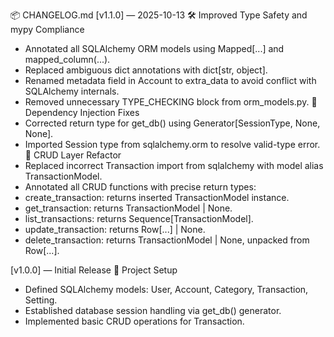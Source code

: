 📦 CHANGELOG.md
[v1.1.0] — 2025-10-13
🛠️ Improved Type Safety and mypy Compliance
- Annotated all SQLAlchemy ORM models using Mapped[...] and mapped_column(...).
- Replaced ambiguous dict annotations with dict[str, object].
- Renamed metadata field in Account to extra_data to avoid conflict with SQLAlchemy internals.
- Removed unnecessary TYPE_CHECKING block from orm_models.py.
🧠 Dependency Injection Fixes
- Corrected return type for get_db() using Generator[SessionType, None, None].
- Imported Session type from sqlalchemy.orm to resolve valid-type error.
🧹 CRUD Layer Refactor
- Replaced incorrect Transaction import from sqlalchemy with model alias TransactionModel.
- Annotated all CRUD functions with precise return types:
- create_transaction: returns inserted TransactionModel instance.
- get_transaction: returns TransactionModel | None.
- list_transactions: returns Sequence[TransactionModel].
- update_transaction: returns Row[...] | None.
- delete_transaction: returns TransactionModel | None, unpacked from Row[...].

[v1.0.0] — Initial Release
🎉 Project Setup
- Defined SQLAlchemy models: User, Account, Category, Transaction, Setting.
- Established database session handling via get_db() generator.
- Implemented basic CRUD operations for Transaction.
